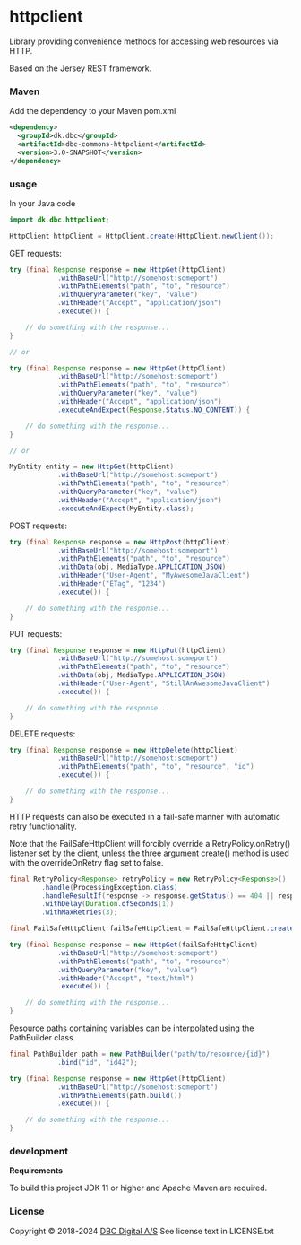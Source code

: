 httpclient
==========

Library providing convenience methods for accessing web resources via HTTP.

Based on the Jersey REST framework.

### Maven

Add the dependency to your Maven pom.xml

```xml
<dependency>
  <groupId>dk.dbc</groupId>
  <artifactId>dbc-commons-httpclient</artifactId>
  <version>3.0-SNAPSHOT</version>
</dependency>
```

### usage

In your Java code

```java
import dk.dbc.httpclient;

HttpClient httpClient = HttpClient.create(HttpClient.newClient());
```

GET requests:

```java
try (final Response response = new HttpGet(httpClient)
            .withBaseUrl("http://somehost:someport")
            .withPathElements("path", "to", "resource")
            .withQueryParameter("key", "value")
            .withHeader("Accept", "application/json")
            .execute()) {

    // do something with the response...
}

// or

try (final Response response = new HttpGet(httpClient)
            .withBaseUrl("http://somehost:someport")
            .withPathElements("path", "to", "resource")
            .withQueryParameter("key", "value")
            .withHeader("Accept", "application/json")
            .executeAndExpect(Response.Status.NO_CONTENT)) {

    // do something with the response...
}

// or

MyEntity entity = new HttpGet(httpClient)
            .withBaseUrl("http://somehost:someport")
            .withPathElements("path", "to", "resource")
            .withQueryParameter("key", "value")
            .withHeader("Accept", "application/json")
            .executeAndExpect(MyEntity.class);
```

POST requests:

```java
try (final Response response = new HttpPost(httpClient)
            .withBaseUrl("http://somehost:someport")
            .withPathElements("path", "to", "resource")
            .withData(obj, MediaType.APPLICATION_JSON)
            .withHeader("User-Agent", "MyAwesomeJavaClient")
            .withHeader("ETag", "1234")
            .execute()) {

    // do something with the response...
}
```

PUT requests:

```java
try (final Response response = new HttpPut(httpClient)
            .withBaseUrl("http://somehost:someport")
            .withPathElements("path", "to", "resource")
            .withData(obj, MediaType.APPLICATION_JSON)
            .withHeader("User-Agent", "StillAnAwesomeJavaClient")
            .execute()) {

    // do something with the response...
}
```

DELETE requests:

```java
try (final Response response = new HttpDelete(httpClient)
            .withBaseUrl("http://somehost:someport")
            .withPathElements("path", "to", "resource", "id")
            .execute()) {

    // do something with the response...
}
```

HTTP requests can also be executed in a fail-safe manner with automatic retry functionality.

Note that the FailSafeHttpClient will forcibly override a RetryPolicy.onRetry() listener set by the client, 
unless the three argument create() method is used with the overrideOnRetry flag set to false.

```java
final RetryPolicy<Response> retryPolicy = new RetryPolicy<Response>()
        .handle(ProcessingException.class)
        .handleResultIf(response -> response.getStatus() == 404 || response.getStatus() == 500)
        .withDelay(Duration.ofSeconds(1))
        .withMaxRetries(3);

final FailSafeHttpClient failSafeHttpClient = FailSafeHttpClient.create(HttpClient.newClient(), retryPolicy);

try (final Response response = new HttpGet(failSafeHttpClient)
            .withBaseUrl("http://somehost:someport")
            .withPathElements("path", "to", "resource")
            .withQueryParameter("key", "value")
            .withHeader("Accept", "text/html")
            .execute()) {

    // do something with the response...
}
```

Resource paths containing variables can be interpolated using the PathBuilder class.

```java
final PathBuilder path = new PathBuilder("path/to/resource/{id}")
            .bind("id", "id42");

try (final Response response = new HttpGet(httpClient)
            .withBaseUrl("http://somehost:someport")
            .withPathElements(path.build())
            .execute()) {

    // do something with the response...
}
```

### development

**Requirements**

To build this project JDK 11 or higher and Apache Maven are required.

### License
                                             
Copyright © 2018-2024 [DBC Digital A/S](http://www.dbc.dk)
See license text in LICENSE.txt
